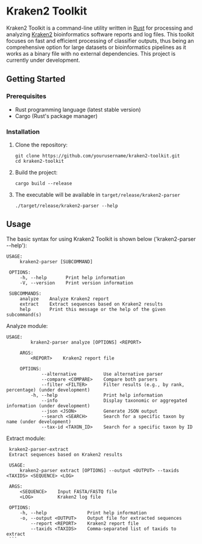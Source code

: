 # Kraken2 Toolkit

Kraken2 Toolkit is a command-line utility written in [Rust](https://www.rust-lang.org/) for processing and analyzing [Kraken2](https://ccb.jhu.edu/software/kraken2/) bioinformatics software reports and log files. This toolkit focuses on fast and efficient processing of classifier outputs, thus being an comprehensive option for large datasets or bioinformatics pipelines as it works as a binary file with no external dependencies. This project is currently under development.

## Getting Started

### Prerequisites

- Rust programming language (latest stable version)
- Cargo (Rust's package manager)

### Installation

1. Clone the repository:
   ```
   git clone https://github.com/yourusername/kraken2-toolkit.git
   cd kraken2-toolkit
   ```

2. Build the project:
   ```
   cargo build --release
   ```

3. The executable will be available in `target/release/kraken2-parser`
    ```
    ./target/release/kraken2-parser --help
    ```	    

## Usage

The basic syntax for using Kraken2 Toolkit is shown below ('kraken2-parser --help'):

   ```
   USAGE:
        kraken2-parser [SUBCOMMAND]

    OPTIONS:
        -h, --help       Print help information
        -V, --version    Print version information

    SUBCOMMANDS:
        analyze    Analyze Kraken2 report
        extract    Extract sequences based on Kraken2 results
        help       Print this message or the help of the given subcommand(s)
   ```
Analyze module:
   ```
   USAGE:
            kraken2-parser analyze [OPTIONS] <REPORT>

        ARGS:
            <REPORT>    Kraken2 report file

        OPTIONS:
                --alternative          Use alternative parser
                --compare <COMPARE>    Compare both parsers
                --filter <FILTER>      Filter results (e.g., by rank, percentage) (under development)
            -h, --help                 Print help information
                --info                 Display taxonomic or aggregated information (under development)
                --json <JSON>          Generate JSON output
                --search <SEARCH>      Search for a specific taxon by name (under development)
                --tax-id <TAXON_ID>    Search for a specific taxon by ID
   ```

Extract module:

   ```
    kraken2-parser-extract 
    Extract sequences based on Kraken2 results

    USAGE:
        kraken2-parser extract [OPTIONS] --output <OUTPUT> --taxids <TAXIDS> <SEQUENCE> <LOG>

    ARGS:
        <SEQUENCE>    Input FASTA/FASTQ file
        <LOG>         Kraken2 log file

    OPTIONS:
        -h, --help               Print help information
        -o, --output <OUTPUT>    Output file for extracted sequences
            --report <REPORT>    Kraken2 report file
            --taxids <TAXIDS>    Comma-separated list of taxids to extract
    ```